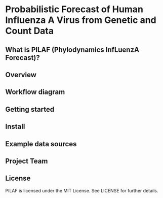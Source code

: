 # Probabilistic Forecast of Human Influenza A Virus from Genetic and Count Data

## What is PILAF (Phylodynamics InfLuenzA Forecast)?

## Overview

## Workflow diagram

## Getting started

## Install

## Example data sources

## Project Team

## License

PILAF is licensed under the MIT License. See LICENSE for further details.
